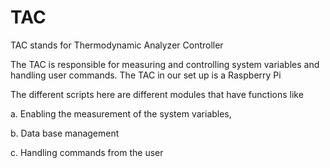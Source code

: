 # TAC 

TAC stands for Thermodynamic Analyzer Controller 

The TAC is responsible for measuring and controlling system variables and handling user commands. The TAC in our set up is a Raspberry Pi 

The different scripts here are different modules that have functions like

a. Enabling the measurement of the system variables,

b. Data base management

c. Handling commands from the user






